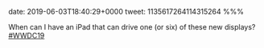 date: 2019-06-03T18:40:29+0000
tweet: 1135617264114315264
%%%

When can I have an iPad that can drive one (or six) of these new displays? [#WWDC19](https://twitter.com/hashtag/WWDC19)
